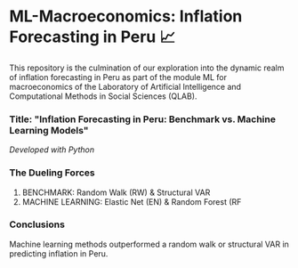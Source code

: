 # ML-Macroeconomics: Inflation Forecasting in Peru 📈
This repository is the culmination of our exploration into the dynamic realm of inflation forecasting in Peru as part of the module ML for macroeconomics of the Laboratory of Artificial Intelligence and Computational Methods in Social Sciences (QLAB).

### Title: "Inflation Forecasting in Peru: Benchmark vs. Machine Learning Models"
_Developed with Python_

### The Dueling Forces
1. BENCHMARK: Random Walk (RW) & Structural VAR
2. MACHINE LEARNING: Elastic Net (EN) & Random Forest (RF

### Conclusions
Machine learning methods outperformed a random walk or structural VAR in predicting inflation in Peru.
